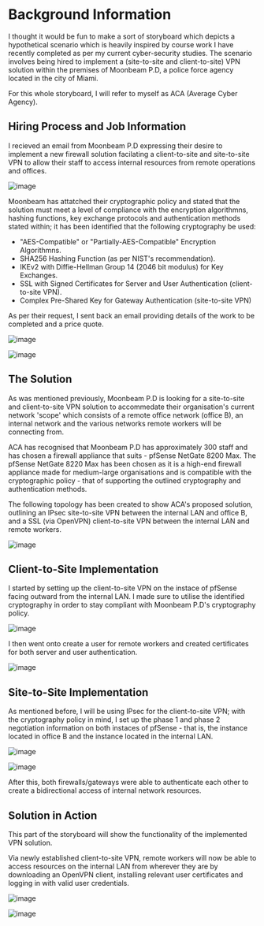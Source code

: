 # Background Information

I thought it would be fun to make a sort of storyboard which depicts a hypothetical scenario which is heavily inspired by course work I have recently completed as per my current cyber-security studies. The scenario involves being hired to implement a (site-to-site and client-to-site) VPN solution within the premises of Moonbeam P.D, a police force agency located in the city of Miami.

For this whole storyboard, I will refer to myself as ACA (Average Cyber Agency).

## Hiring Process and Job Information

I recieved an email from Moonbeam P.D expressing their desire to implement a new firewall solution facilating a client-to-site and site-to-site VPN to allow their staff to access internal resources from remote operations and offices.

![image](https://github.com/Flqmmable/VPN-Solution-Implementation/assets/129753283/22d70e58-27ea-47fb-b518-e6e4e9c42a83)

Moonbeam has attatched their cryptographic policy and stated that the solution must meet a level of compliance with the encryption algorithmns, hashing functions, key exchange protocols and authentication methods stated within; it has been identified that the following cryptography be used:

- "AES-Compatible" or "Partially-AES-Compatible" Encryption Algorithmns.
- SHA256 Hashing Function (as per NIST's recommendation).
- IKEv2 with Diffie-Hellman Group 14 (2046 bit modulus) for Key Exchanges.
- SSL with Signed Certificates for Server and User Authentication (client-to-site VPN).
- Complex Pre-Shared Key for Gateway Authentication (site-to-site VPN)

As per their request, I sent back an email providing details of the work to be completed and a price quote.

![image](https://github.com/Flqmmable/VPN-Solution-Implementation/assets/129753283/50156172-a1fa-40d1-b8c4-9d3e2b95eea7)

![image](https://github.com/Flqmmable/VPN-Solution-Implementation/assets/129753283/aac3420e-17da-4455-af94-d9d2c3f70b44)

## The Solution

As was mentioned previously, Moonbeam P.D is looking for a site-to-site and client-to-site VPN solution to accommedate their organisation's current network 'scope' which consists of a remote office network (office B), an internal network and the various networks remote workers will be connecting from. 

ACA has recognised that Moonbeam P.D has approximately 300 staff and has chosen a firewall appliance that suits - pfSense NetGate 8200 Max. The pfSense NetGate 8220 Max has been chosen as it is a high-end firewall appliance made for medium-large organisations and is compatible with the cryptographic policy - that of supporting the outlined cryptography and authentication methods.

The following topology has been created to show ACA's proposed solution, outlining an IPsec site-to-site VPN between the internal LAN and office B, and a SSL (via OpenVPN) client-to-site VPN between the internal LAN and remote workers.

![image](https://github.com/Flqmmable/VPN-Solution-Implementation/assets/129753283/92db4c9c-9711-4ec9-9085-e12c75068217)

## Client-to-Site Implementation

I started by setting up the client-to-site VPN on the instace of pfSense facing outward from the internal LAN. I made sure to utilise the identified cryptography in order to stay compliant with Moonbeam P.D's cryptography policy.

![image](https://github.com/Flqmmable/VPN-Solution-Implementation/assets/129753283/29e55b6a-a2c2-47bd-982b-02796df04c54)

I then went onto create a user for remote workers and created certificates for both server and user authentication. 

![image](https://github.com/Flqmmable/VPN-Solution-Implementation/assets/129753283/bf96dabc-d429-492b-9ae7-2be0efcb8908)

## Site-to-Site Implementation

As mentioned before, I will be using IPsec for the client-to-site VPN; with the cryptography policy in mind, I set up the phase 1 and phase 2 negotiation information on both instaces of pfSense - that is, the instance located in office B and the instance located in the internal LAN.

![image](https://github.com/Flqmmable/VPN-Solution-Implementation/assets/129753283/68effeec-21e0-4f3e-80b4-f48883010555)

![image](https://github.com/Flqmmable/VPN-Solution-Implementation/assets/129753283/b886d10a-b3a3-481d-b084-55e0847eabcf)

After this, both firewalls/gateways were able to authenticate each other to create a bidirectional access of internal network resources.

## Solution in Action

This part of the storyboard will show the functionality of the implemented VPN solution.

Via newly established client-to-site VPN, remote workers will now be able to access resources on the internal LAN from wherever they are by downloading an OpenVPN client, installing relevant user certificates and logging in with valid user credentials.

![image](https://github.com/Flqmmable/VPN-Solution-Implementation/assets/129753283/6624068a-ddc7-418d-94df-7de243e03a0b)

![image](https://github.com/Flqmmable/VPN-Solution-Implementation/assets/129753283/675c46d4-67d4-40a5-9aa4-f01c107a51c6)


















 
